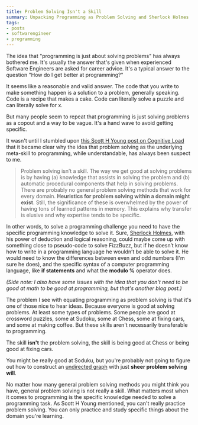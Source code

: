 ```yaml
---
title: Problem Solving Isn't a Skill
summary: Unpacking Programming as Problem Solving and Sherlock Holmes
tags:
- posts
- softwarengineer
- programming
---
```


The idea that "programming is just about solving problems" has always bothered me. It's usually the answer that's given when experienced Software Engineers are asked for career advice. It's a typical answer to the question "How do I get better at programming?"

It seems like a reasonable and valid answer. The code that you write to make something happen is a solution to a problem, generally speaking. Code is a recipe that makes a cake. Code can literally solve a puzzle and can literally solve for x. 

But many people seem to repeat that programming is just solving problems as a copout and a way to be vague. It's a hand wave to avoid getting specific.

It wasn't until I stumbled upon [this Scott H Young post on Cognitive Load](https://www.scotthyoung.com/blog/2022/01/04/cognitive-load-theory/) that it became clear why the idea that problem solving as the underlying meta-skill to programming, while understandable, has always been suspect to me. 

> Problem solving isn’t a skill. The way we get good at solving problems is by having (a) knowledge that assists in solving the problem and (b) automatic procedural components that help in solving problems. There are probably no general problem solving methods that work for every domain. **Heuristics for problem solving within a domain might exist**. Still, the significance of these is overwhelmed by the power of having tons of learned patterns in memory. This explains why transfer is elusive and why expertise tends to be specific.

In other words, to solve a programming challenge you need to have the specific programming knowledge to solve it. Sure, [Sherlock Holmes](https://en.wikipedia.org/wiki/Sherlock_Holmes), with his power of deduction and logical reasoning, could maybe come up with something close to pseudo-code to solve FizzBuzz, but if he doesn’t know how to write in a programming language he wouldn’t be able to solve it. He would need to know the differences between even and odd numbers (I'm sure he does), and the specific syntax of a computer programming language, like **if statements** and what the **modulo %** operator does.

*(Side note: I also have some issues with the idea that you don't need to be good at math to be good at programming, but that's another blog post.)*

The problem I see with equating programming as problem solving is that it's one of those nice to hear ideas. Because everyone is good at solving problems. At least some types of problems. Some people are good at crossword puzzles, some at Sudoku, some at Chess, some at fixing cars, and some at making coffee. But these skills aren't necessarily transferable to programming. 

The skill **isn't** the problem solving, the skill is being good at Chess or being good at fixing cars. 

You might be really good at Soduku, but you're probably not going to figure out how to construct an [undirected graph](https://mathworld.wolfram.com/UndirectedGraph.html#:~:text=A%20graph%20for%20which%20the,to%20mean%20%22undirected%20graph.%22) with just **sheer problem solving will**. 

No matter how many general problem solving methods you might think you have, general problem solving is not really a skill. What matters most when it comes to programming is the specific knowledge needed to solve a programming task. As Scott H Young mentioned, you can't really practice problem solving. You can only practice and study specific things about the domain you're learning. 


